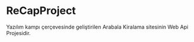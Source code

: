 # ReCapProject

Yazılım kampı çerçevesinde geliştirilen Arabala Kiralama sitesinin Web Api Projesidir.
